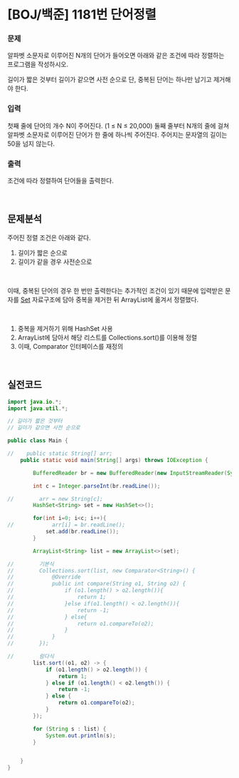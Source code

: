 # [BOJ/백준] 1181번 단어정렬

### 문제

알파벳 소문자로 이루어진 N개의 단어가 들어오면 아래와 같은 조건에 따라 정렬하는 프로그램을 작성하시오.

길이가 짧은 것부터
길이가 같으면 사전 순으로
단, 중복된 단어는 하나만 남기고 제거해야 한다.

### 입력

첫째 줄에 단어의 개수 N이 주어진다. (1 ≤ N ≤ 20,000) 둘째 줄부터 N개의 줄에 걸쳐 알파벳 소문자로 이루어진 단어가 한 줄에 하나씩 주어진다. 주어지는 문자열의 길이는 50을 넘지 않는다.

### 출력

조건에 따라 정렬하여 단어들을 출력한다.

<br/>

## 문제분석

주어진 정렬 조건은 아래와 같다.

1. 길이가 짧은 순으로
2. 길이가 같을 경우 사전순으로

<br/>

이때,  중복된 단어의 경우 한 번만 출력한다는 추가적인 조건이 있기 때문에 입력받은 문자를 [Set](https://www.notion.so/List-Set-f238b27bc2bd43ba9ace9b5dd72ef7d4?pvs=21) 자료구조에 담아 중복을 제거한 뒤 ArrayList에 옮겨서 정렬했다.

<br/>

1. 중복을 제거하기 위해 HashSet 사용 
2. ArrayList에 담아서 해당 리스트를 Collections.sort()를 이용해 정렬
3. 이때, Comparator 인터페이스를 재정의

<br/>

## 실전코드

```java
import java.io.*;
import java.util.*;

// 길이가 짧은 것부터
// 길이가 같으면 사전 순으로

public class Main {

//    public static String[] arr;
    public static void main(String[] args) throws IOException {

        BufferedReader br = new BufferedReader(new InputStreamReader(System.in));

        int c = Integer.parseInt(br.readLine());

//        arr = new String[c];
        HashSet<String> set = new HashSet<>();

        for(int i=0; i<c; i++){
//            arr[i] = br.readLine();
            set.add(br.readLine());
        }

        ArrayList<String> list = new ArrayList<>(set);

//        기본식
//        Collections.sort(list, new Comparator<String>() {
//            @Override
//            public int compare(String o1, String o2) {
//                if (o1.length() > o2.length()){
//                    return 1;
//                }else if(o1.length() < o2.length()){
//                    return -1;
//                } else{
//                    return o1.compareTo(o2);
//                }
//            }
//        });

//        람다식
        list.sort((o1, o2) -> {
            if (o1.length() > o2.length()) {
                return 1;
            } else if (o1.length() < o2.length()) {
                return -1;
            } else {
                return o1.compareTo(o2);
            }
        });

        for (String s : list) {
            System.out.println(s);
        }


    }
}
```
